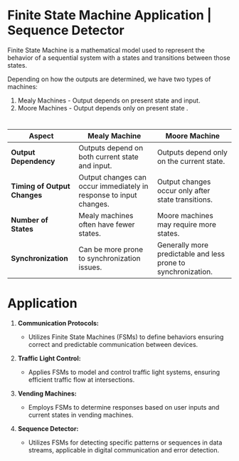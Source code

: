 
#  Finite State Machine Application | Sequence Detector 

Finite State Machine is a mathematical model used to represent the behavior of a sequential system with a states and transitions between those states.

Depending on how the outputs are determined, we have two types of machines:
 1. Mealy Machines - Output depends on present state and input. 
 2. Moore Machines - Output depends only on present state .
    
#
 | Aspect                   | Mealy Machine                                           | Moore Machine                                          |
|--------------------------|---------------------------------------------------------|--------------------------------------------------------|
| **Output Dependency**    | Outputs depend on both current state and input.         | Outputs depend only on the current state.               |
| **Timing of Output Changes** | Output changes can occur immediately in response to input changes. | Output changes occur only after state transitions.  |
| **Number of States**     | Mealy machines often have fewer states.                  | Moore machines may require more states.                 |
| **Synchronization**      | Can be more prone to synchronization issues.             | Generally more predictable and less prone to synchronization. |

# Application

1. **Communication Protocols:**
   - Utilizes Finite State Machines (FSMs) to define behaviors ensuring correct and predictable communication between devices.

2. **Traffic Light Control:**
   - Applies FSMs to model and control traffic light systems, ensuring efficient traffic flow at intersections.

3. **Vending Machines:**
   - Employs FSMs to determine responses based on user inputs and current states in vending machines.

4. **Sequence Detector:**
   - Utilizes FSMs for detecting specific patterns or sequences in data streams, applicable in digital communication and error detection.


